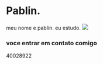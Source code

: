 # Pablin.
meu nome e pablin.
eu estudo. 
![](https://media.tenor.com/VF9zWXvZ1isAAAAi/bolsonaro2022-jair-bolsonaro.gif)

### voce entrar em contato comigo
40028922
